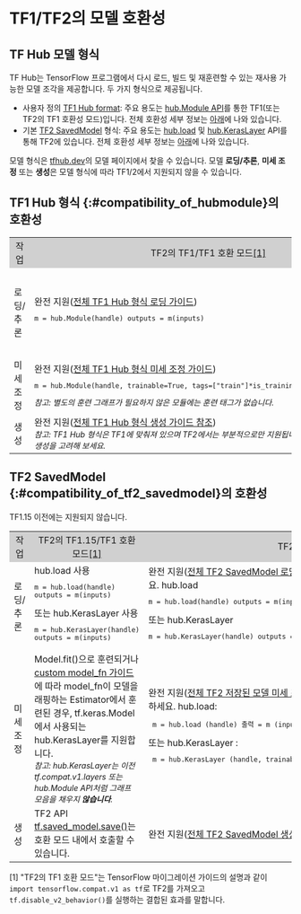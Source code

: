 # TF1/TF2의 모델 호환성

## TF Hub 모델 형식

TF Hub는 TensorFlow 프로그램에서 다시 로드, 빌드 및 재훈련할 수 있는 재사용 가능한 모델 조각을 제공합니다. 두 가지 형식으로 제공됩니다.

- 사용자 정의 [TF1 Hub format](https://www.tensorflow.org/hub/tf1_hub_module): 주요 용도는 [hub.Module API](https://www.tensorflow.org/hub/api_docs/python/hub/Module)를 통한 TF1(또는 TF2의 TF1 호환성 모드)입니다. 전체 호환성 세부 정보는 [아래](#compatibility_of_hubmodule)에 나와 있습니다.
- 기본 [TF2 SavedModel](https://www.tensorflow.org/hub/tf2_saved_model) 형식: 주요 용도는 [hub.load](https://www.tensorflow.org/hub/api_docs/python/hub/load) 및 [hub.KerasLayer](https://www.tensorflow.org/hub/api_docs/python/hub/KerasLayer) API를 통해 TF2에 있습니다. 전체 호환성 세부 정보는 [아래](#compatibility_of_tf2_savedmodel)에 나와 있습니다.

모델 형식은 [tfhub.dev](https://tfhub.dev)의 모델 페이지에서 찾을 수 있습니다. 모델 **로딩/추론**, **미세 조정** 또는 **생성**은 모델 형식에 따라 TF1/2에서 지원되지 않을 수 있습니다.

## TF1 Hub 형식 {:#compatibility_of_hubmodule}의 호환성

<table style="width: 100%;">
  <tr style="text-align: center">
    <col style="width: 20%">
    <col style="width: 40%">
    <col style="width: 40%">
    <td style="text-align: center; background-color: #D0D0D0">작업</td>
    <td style="text-align: center; background-color: #D0D0D0">TF2의 TF1/TF1 호환 모드<a href="#compatfootnote">[1]</a> </td>
    <td style="text-align: center; background-color: #D0D0D0">TF2</td>
  </tr>
  <tr>
    <td>로딩/추론</td>
    <td>완전 지원(<a href="https://www.tensorflow.org/hub/tf1_hub_module#using_a_module">전체 TF1 Hub 형식 로딩 가이드</a>)<pre style="font-size: 12px;" lang="python">m = hub.Module(handle) outputs = m(inputs)</pre>
</td>
    <td> hub.load 사용 권장     <pre style="font-size: 12px;" lang="python">m = hub.load(handle)
outputs = m.signatures["sig"](inputs)</pre>       또는 hub.KerasLayer 사용 권장      <pre style="font-size: 12px;" lang="python">m = hub.KerasLayer(handle, signature="sig")
outputs = m(inputs)</pre> </td>
  </tr>
  <tr>
    <td>미세 조정</td>
    <td>완전 지원(<a href="https://www.tensorflow.org/hub/tf1_hub_module#for_consumers">전체 TF1 Hub 형식 미세 조정 가이드</a>)<pre style="font-size: 12px;" lang="python">m = hub.Module(handle, trainable=True, tags=["train"]*is_training) outputs = m(inputs)</pre> <div style="font-style: italic; font-size: 14px"> 참고: 별도의 훈련 그래프가 필요하지 않은 모듈에는 훈련 태그가 없습니다.</div>
</td>
    <td style="text-align: center">지원되지 않음</td>
  </tr>
  <tr>
    <td>생성</td>
    <td>완전 지원(<a href="https://www.tensorflow.org/hub/tf1_hub_module#general_approach">전체 TF1 Hub 형식 생성 가이드 참조</a>) <br><div style="font-style: italic; font-size: 14px"> 참고: TF1 Hub 형식은 TF1에 맞춰져 있으며 TF2에서는 부분적으로만 지원됩니다. TF2 SavedModel의 생성을 고려해 보세요.</div> </td>
    <td style="text-align: center">지원되지 않음</td>
  </tr>
</table>

## TF2 SavedModel {:#compatibility_of_tf2_savedmodel}의 호환성

TF1.15 이전에는 지원되지 않습니다.

<table style="width: 100%;">
  <tr style="text-align: center">
    <col style="width: 20%">
    <col style="width: 40%">
    <col style="width: 40%">
    <td style="text-align: center; background-color: #D0D0D0">작업</td>
    <td style="text-align: center; background-color: #D0D0D0">TF2의 TF1.15/TF1 호환 모드<a href="#compatfootnote">[1]</a> </td>
    <td style="text-align: center; background-color: #D0D0D0">TF2</td>
  </tr>
  <tr>
    <td>로딩/추론</td>
    <td>       hub.load 사용     <pre style="font-size: 12px;" lang="python">m = hub.load(handle)
outputs = m(inputs)</pre>       또는 hub.KerasLayer 사용      <pre style="font-size: 12px;" lang="python">m = hub.KerasLayer(handle)
outputs = m(inputs)</pre> </td>
    <td>완전 지원(<a href="https://www.tensorflow.org/hub/tf2_saved_model#using_savedmodels_from_tf_hub">전체 TF2 SavedModel 로딩 가이드</a>). 다음 중 하나를 사용하세요. hub.load <pre style="font-size: 12px;" lang="python">m = hub.load(handle) outputs = m(inputs)</pre> 또는 hub.KerasLayer <pre style="font-size: 12px;" lang="python">m = hub.KerasLayer(handle) outputs = m(inputs)</pre> </td>
  </tr>
  <tr>
    <td>미세 조정</td>
    <td>Model.fit()으로 훈련되거나 <a href="https://www.tensorflow.org/guide/migrate#using_a_custom_model_fn">custom model_fn 가이드</a>에 따라 model_fn이 모델을 래핑하는 Estimator에서 훈련된 경우, tf.keras.Model에서 사용되는 hub.KerasLayer를 지원합니다.<br><div style="font-style: italic; font-size: 14px;">참고: hub.KerasLayer는 이전 tf.compat.v1.layers 또는 hub.Module API처럼 그래프 모음을 채우지 <span style="font-weight: bold;">않습니다</span>.</div>
</td>
    <td>완전 지원(<a href="https://www.tensorflow.org/hub/tf2_saved_model#for_savedmodel_consumers">전체 TF2 저장된 모델 미세 조정 가이드</a>). 다음 중 하나를 사용하세요. hub.load: <pre style="font-size: 12px;" lang="python"> m = hub.load (handle) 출력 = m (inputs, training = is_training) </pre> 또는 hub.KerasLayer : <pre style="font-size: 12px;" lang="python"> m = hub.KerasLayer (handle, trainable = True) outputs = m (inputs) </pre> </td>
  </tr>
  <tr>
    <td>생성</td>
    <td>TF2 API <a href="https://www.tensorflow.org/api_docs/python/tf/saved_model/save">tf.saved_model.save()</a>는 호환 모드 내에서 호출할 수 있습니다.</td>
   <td>완전 지원(<a href="https://www.tensorflow.org/hub/tf2_saved_model#creating_savedmodels_for_tf_hub">전체 TF2 SavedModel 생성 가이드</a> 참조)</td>
  </tr>
</table>

<p id="compatfootnote">[1] "TF2의 TF1 호환 모드"는 <a>TensorFlow 마이그레이션 가이드</a>의 설명과 같이 <code style="font-size: 12px;" lang="python">import tensorflow.compat.v1 as tf</code>로 TF2를 가져오고 <code>tf.disable_v2_behavior()</code>를 실행하는 결합된 효과를 말합니다.</p>
